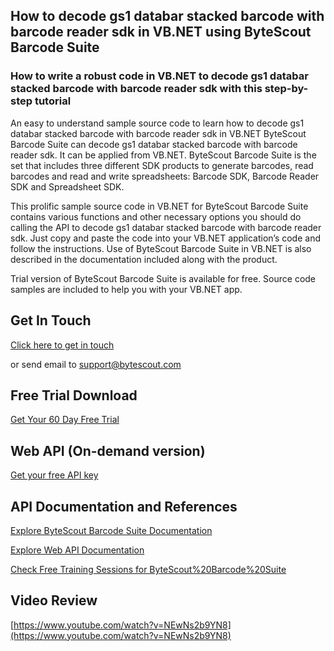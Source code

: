 ## How to decode gs1 databar stacked barcode with barcode reader sdk in VB.NET using ByteScout Barcode Suite

### How to write a robust code in VB.NET to decode gs1 databar stacked barcode with barcode reader sdk with this step-by-step tutorial

An easy to understand sample source code to learn how to decode gs1 databar stacked barcode with barcode reader sdk in VB.NET ByteScout Barcode Suite can decode gs1 databar stacked barcode with barcode reader sdk. It can be applied from VB.NET. ByteScout Barcode Suite is the set that includes three different SDK products to generate barcodes, read barcodes and read and write spreadsheets: Barcode SDK, Barcode Reader SDK and Spreadsheet SDK.

This prolific sample source code in VB.NET for ByteScout Barcode Suite contains various functions and other necessary options you should do calling the API to decode gs1 databar stacked barcode with barcode reader sdk. Just copy and paste the code into your VB.NET application’s code and follow the instructions. Use of ByteScout Barcode Suite in VB.NET is also described in the documentation included along with the product.

Trial version of ByteScout Barcode Suite is available for free. Source code samples are included to help you with your VB.NET app.

## Get In Touch

[Click here to get in touch](https://bytescout.zendesk.com/hc/en-us/requests/new?subject=ByteScout%20Barcode%20Suite%20Question)

or send email to [support@bytescout.com](mailto:support@bytescout.com?subject=ByteScout%20Barcode%20Suite%20Question) 

## Free Trial Download

[Get Your 60 Day Free Trial](https://bytescout.com/download/web-installer?utm_source=github-readme)

## Web API (On-demand version)

[Get your free API key](https://pdf.co/documentation/api?utm_source=github-readme)

## API Documentation and References

[Explore ByteScout Barcode Suite Documentation](https://bytescout.com/documentation/index.html?utm_source=github-readme)

[Explore Web API Documentation](https://pdf.co/documentation/api?utm_source=github-readme)

[Check Free Training Sessions for ByteScout%20Barcode%20Suite](https://academy.bytescout.com/)

## Video Review

[https://www.youtube.com/watch?v=NEwNs2b9YN8](https://www.youtube.com/watch?v=NEwNs2b9YN8)